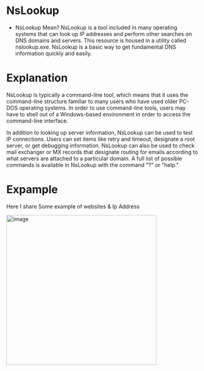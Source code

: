 # NsLookup

* NsLookup Mean?
NsLookup is a tool included in many operating systems that can look up IP addresses and perform other searches on DNS domains and servers. This resource is housed in a utility called nslookup.exe. NsLookup is a basic way to get fundamental DNS information quickly and easily.

# Explanation

NsLookup is typically a command-line tool, which means that it uses the command-line structure familiar to many users who have used older PC-DOS operating systems. In order to use command-line tools, users may have to shell out of a Windows-based environment in order to access the command-line interface.

In addition to looking up server information, NsLookup can be used to test IP connections. Users can set items like retry and timeout, designate a root server, or get debugging information. NsLookup can also be used to check mail exchanger or MX records that designate routing for emails according to what servers are attached to a particular domain. A full list of possible commands is available in NsLookup with the command "?" or "help."

# Expample 
Here I share Some example of websites & Ip Address 

<img width="394" alt="image" src="https://user-images.githubusercontent.com/104230071/197163536-eb4ee4a6-ac9b-4ceb-a340-ad741a091879.png">
